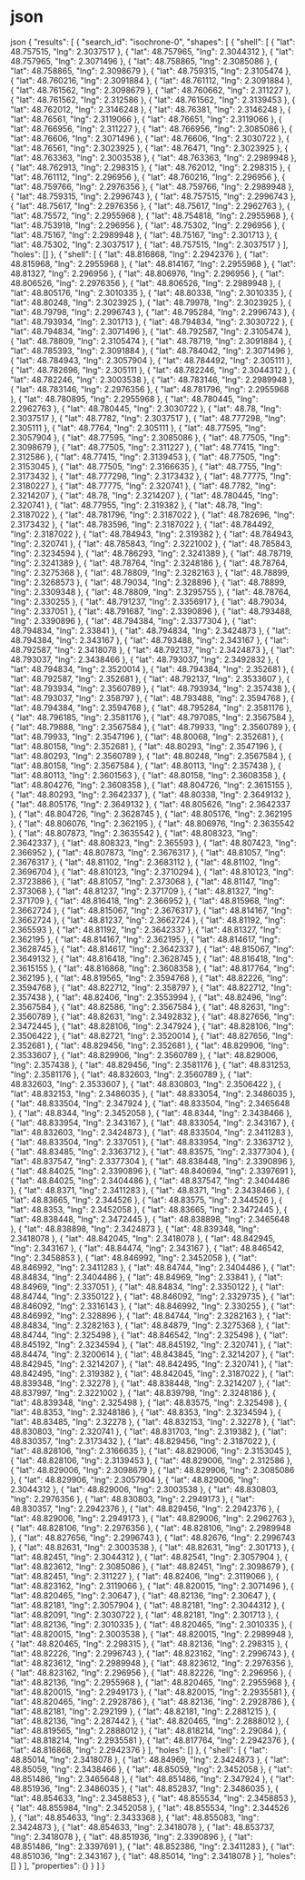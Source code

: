 # json
json
{
  "results": [
    {
      "search_id": "isochrone-0",
      "shapes": [
        {
          "shell": [
            {
              "lat": 48.757515,
              "lng": 2.3037517
            },
            {
              "lat": 48.757965,
              "lng": 2.3044312
            },
            {
              "lat": 48.757965,
              "lng": 2.3071496
            },
            {
              "lat": 48.758865,
              "lng": 2.3085086
            },
            {
              "lat": 48.758865,
              "lng": 2.3098679
            },
            {
              "lat": 48.759315,
              "lng": 2.3105474
            },
            {
              "lat": 48.760216,
              "lng": 2.3091884
            },
            {
              "lat": 48.761112,
              "lng": 2.3091884
            },
            {
              "lat": 48.761562,
              "lng": 2.3098679
            },
            {
              "lat": 48.760662,
              "lng": 2.311227
            },
            {
              "lat": 48.761562,
              "lng": 2.312586
            },
            {
              "lat": 48.761562,
              "lng": 2.3139453
            },
            {
              "lat": 48.762012,
              "lng": 2.3146248
            },
            {
              "lat": 48.76381,
              "lng": 2.3146248
            },
            {
              "lat": 48.76561,
              "lng": 2.3119066
            },
            {
              "lat": 48.76651,
              "lng": 2.3119066
            },
            {
              "lat": 48.766956,
              "lng": 2.311227
            },
            {
              "lat": 48.766956,
              "lng": 2.3085086
            },
            {
              "lat": 48.76606,
              "lng": 2.3071496
            },
            {
              "lat": 48.76606,
              "lng": 2.3030722
            },
            {
              "lat": 48.76561,
              "lng": 2.3023925
            },
            {
              "lat": 48.76471,
              "lng": 2.3023925
            },
            {
              "lat": 48.763363,
              "lng": 2.3003538
            },
            {
              "lat": 48.763363,
              "lng": 2.2989948
            },
            {
              "lat": 48.762913,
              "lng": 2.298315
            },
            {
              "lat": 48.762012,
              "lng": 2.298315
            },
            {
              "lat": 48.761112,
              "lng": 2.296956
            },
            {
              "lat": 48.760216,
              "lng": 2.296956
            },
            {
              "lat": 48.759766,
              "lng": 2.2976356
            },
            {
              "lat": 48.759766,
              "lng": 2.2989948
            },
            {
              "lat": 48.759315,
              "lng": 2.2996743
            },
            {
              "lat": 48.757515,
              "lng": 2.2996743
            },
            {
              "lat": 48.75617,
              "lng": 2.2976356
            },
            {
              "lat": 48.75617,
              "lng": 2.2962763
            },
            {
              "lat": 48.75572,
              "lng": 2.2955968
            },
            {
              "lat": 48.754818,
              "lng": 2.2955968
            },
            {
              "lat": 48.753918,
              "lng": 2.296956
            },
            {
              "lat": 48.75302,
              "lng": 2.296956
            },
            {
              "lat": 48.75167,
              "lng": 2.2989948
            },
            {
              "lat": 48.75167,
              "lng": 2.301713
            },
            {
              "lat": 48.75302,
              "lng": 2.3037517
            },
            {
              "lat": 48.757515,
              "lng": 2.3037517
            }
          ],
          "holes": []
        },
        {
          "shell": [
            {
              "lat": 48.816868,
              "lng": 2.2942376
            },
            {
              "lat": 48.815968,
              "lng": 2.2955968
            },
            {
              "lat": 48.814167,
              "lng": 2.2955968
            },
            {
              "lat": 48.81327,
              "lng": 2.296956
            },
            {
              "lat": 48.806976,
              "lng": 2.296956
            },
            {
              "lat": 48.806526,
              "lng": 2.2976356
            },
            {
              "lat": 48.806526,
              "lng": 2.2989948
            },
            {
              "lat": 48.805176,
              "lng": 2.3010335
            },
            {
              "lat": 48.80338,
              "lng": 2.3010335
            },
            {
              "lat": 48.80248,
              "lng": 2.3023925
            },
            {
              "lat": 48.79978,
              "lng": 2.3023925
            },
            {
              "lat": 48.79798,
              "lng": 2.2996743
            },
            {
              "lat": 48.795284,
              "lng": 2.2996743
            },
            {
              "lat": 48.793934,
              "lng": 2.301713
            },
            {
              "lat": 48.794834,
              "lng": 2.3030722
            },
            {
              "lat": 48.794834,
              "lng": 2.3071496
            },
            {
              "lat": 48.792587,
              "lng": 2.3105474
            },
            {
              "lat": 48.78809,
              "lng": 2.3105474
            },
            {
              "lat": 48.78719,
              "lng": 2.3091884
            },
            {
              "lat": 48.785393,
              "lng": 2.3091884
            },
            {
              "lat": 48.784042,
              "lng": 2.3071496
            },
            {
              "lat": 48.784943,
              "lng": 2.3057904
            },
            {
              "lat": 48.784492,
              "lng": 2.305111
            },
            {
              "lat": 48.782696,
              "lng": 2.305111
            },
            {
              "lat": 48.782246,
              "lng": 2.3044312
            },
            {
              "lat": 48.782246,
              "lng": 2.3003538
            },
            {
              "lat": 48.783146,
              "lng": 2.2989948
            },
            {
              "lat": 48.783146,
              "lng": 2.2976356
            },
            {
              "lat": 48.781796,
              "lng": 2.2955968
            },
            {
              "lat": 48.780895,
              "lng": 2.2955968
            },
            {
              "lat": 48.780445,
              "lng": 2.2962763
            },
            {
              "lat": 48.780445,
              "lng": 2.3030722
            },
            {
              "lat": 48.78,
              "lng": 2.3037517
            },
            {
              "lat": 48.7782,
              "lng": 2.3037517
            },
            {
              "lat": 48.777298,
              "lng": 2.305111
            },
            {
              "lat": 48.7764,
              "lng": 2.305111
            },
            {
              "lat": 48.77595,
              "lng": 2.3057904
            },
            {
              "lat": 48.77595,
              "lng": 2.3085086
            },
            {
              "lat": 48.77505,
              "lng": 2.3098679
            },
            {
              "lat": 48.77505,
              "lng": 2.311227
            },
            {
              "lat": 48.77415,
              "lng": 2.312586
            },
            {
              "lat": 48.77415,
              "lng": 2.3139453
            },
            {
              "lat": 48.77505,
              "lng": 2.3153045
            },
            {
              "lat": 48.77505,
              "lng": 2.3166635
            },
            {
              "lat": 48.7755,
              "lng": 2.3173432
            },
            {
              "lat": 48.777298,
              "lng": 2.3173432
            },
            {
              "lat": 48.77775,
              "lng": 2.3180227
            },
            {
              "lat": 48.77775,
              "lng": 2.320741
            },
            {
              "lat": 48.7782,
              "lng": 2.3214207
            },
            {
              "lat": 48.78,
              "lng": 2.3214207
            },
            {
              "lat": 48.780445,
              "lng": 2.320741
            },
            {
              "lat": 48.77955,
              "lng": 2.319382
            },
            {
              "lat": 48.78,
              "lng": 2.3187022
            },
            {
              "lat": 48.781796,
              "lng": 2.3187022
            },
            {
              "lat": 48.782696,
              "lng": 2.3173432
            },
            {
              "lat": 48.783596,
              "lng": 2.3187022
            },
            {
              "lat": 48.784492,
              "lng": 2.3187022
            },
            {
              "lat": 48.784943,
              "lng": 2.319382
            },
            {
              "lat": 48.784943,
              "lng": 2.320741
            },
            {
              "lat": 48.785843,
              "lng": 2.3221002
            },
            {
              "lat": 48.785843,
              "lng": 2.3234594
            },
            {
              "lat": 48.786293,
              "lng": 2.3241389
            },
            {
              "lat": 48.78719,
              "lng": 2.3241389
            },
            {
              "lat": 48.78764,
              "lng": 2.3248186
            },
            {
              "lat": 48.78764,
              "lng": 2.3275368
            },
            {
              "lat": 48.78809,
              "lng": 2.3282163
            },
            {
              "lat": 48.78899,
              "lng": 2.3268573
            },
            {
              "lat": 48.79034,
              "lng": 2.328896
            },
            {
              "lat": 48.78899,
              "lng": 2.3309348
            },
            {
              "lat": 48.78809,
              "lng": 2.3295755
            },
            {
              "lat": 48.78764,
              "lng": 2.330255
            },
            {
              "lat": 48.791237,
              "lng": 2.3356917
            },
            {
              "lat": 48.79034,
              "lng": 2.337051
            },
            {
              "lat": 48.791687,
              "lng": 2.3390896
            },
            {
              "lat": 48.793488,
              "lng": 2.3390896
            },
            {
              "lat": 48.794384,
              "lng": 2.3377304
            },
            {
              "lat": 48.794834,
              "lng": 2.33841
            },
            {
              "lat": 48.794834,
              "lng": 2.3424873
            },
            {
              "lat": 48.794384,
              "lng": 2.343167
            },
            {
              "lat": 48.793488,
              "lng": 2.343167
            },
            {
              "lat": 48.792587,
              "lng": 2.3418078
            },
            {
              "lat": 48.792137,
              "lng": 2.3424873
            },
            {
              "lat": 48.793037,
              "lng": 2.3438466
            },
            {
              "lat": 48.793037,
              "lng": 2.3492832
            },
            {
              "lat": 48.794834,
              "lng": 2.3520014
            },
            {
              "lat": 48.794384,
              "lng": 2.352681
            },
            {
              "lat": 48.792587,
              "lng": 2.352681
            },
            {
              "lat": 48.792137,
              "lng": 2.3533607
            },
            {
              "lat": 48.793934,
              "lng": 2.3560789
            },
            {
              "lat": 48.793934,
              "lng": 2.357438
            },
            {
              "lat": 48.793037,
              "lng": 2.358797
            },
            {
              "lat": 48.793488,
              "lng": 2.3594768
            },
            {
              "lat": 48.794384,
              "lng": 2.3594768
            },
            {
              "lat": 48.795284,
              "lng": 2.3581176
            },
            {
              "lat": 48.796185,
              "lng": 2.3581176
            },
            {
              "lat": 48.797085,
              "lng": 2.3567584
            },
            {
              "lat": 48.79888,
              "lng": 2.3567584
            },
            {
              "lat": 48.79933,
              "lng": 2.3560789
            },
            {
              "lat": 48.79933,
              "lng": 2.3547196
            },
            {
              "lat": 48.80068,
              "lng": 2.352681
            },
            {
              "lat": 48.80158,
              "lng": 2.352681
            },
            {
              "lat": 48.80293,
              "lng": 2.3547196
            },
            {
              "lat": 48.80293,
              "lng": 2.3560789
            },
            {
              "lat": 48.80248,
              "lng": 2.3567584
            },
            {
              "lat": 48.80158,
              "lng": 2.3567584
            },
            {
              "lat": 48.80113,
              "lng": 2.357438
            },
            {
              "lat": 48.80113,
              "lng": 2.3601563
            },
            {
              "lat": 48.80158,
              "lng": 2.3608358
            },
            {
              "lat": 48.804276,
              "lng": 2.3608358
            },
            {
              "lat": 48.804726,
              "lng": 2.3615155
            },
            {
              "lat": 48.80293,
              "lng": 2.3642337
            },
            {
              "lat": 48.80338,
              "lng": 2.3649132
            },
            {
              "lat": 48.805176,
              "lng": 2.3649132
            },
            {
              "lat": 48.805626,
              "lng": 2.3642337
            },
            {
              "lat": 48.804726,
              "lng": 2.3628745
            },
            {
              "lat": 48.805176,
              "lng": 2.362195
            },
            {
              "lat": 48.806076,
              "lng": 2.362195
            },
            {
              "lat": 48.806976,
              "lng": 2.3635542
            },
            {
              "lat": 48.807873,
              "lng": 2.3635542
            },
            {
              "lat": 48.808323,
              "lng": 2.3642337
            },
            {
              "lat": 48.808323,
              "lng": 2.365593
            },
            {
              "lat": 48.807423,
              "lng": 2.366952
            },
            {
              "lat": 48.807873,
              "lng": 2.3676317
            },
            {
              "lat": 48.81057,
              "lng": 2.3676317
            },
            {
              "lat": 48.81102,
              "lng": 2.3683112
            },
            {
              "lat": 48.81102,
              "lng": 2.3696704
            },
            {
              "lat": 48.810123,
              "lng": 2.3710294
            },
            {
              "lat": 48.810123,
              "lng": 2.3723886
            },
            {
              "lat": 48.81057,
              "lng": 2.373068
            },
            {
              "lat": 48.81147,
              "lng": 2.373068
            },
            {
              "lat": 48.81237,
              "lng": 2.371709
            },
            {
              "lat": 48.81327,
              "lng": 2.371709
            },
            {
              "lat": 48.816418,
              "lng": 2.366952
            },
            {
              "lat": 48.815968,
              "lng": 2.3662724
            },
            {
              "lat": 48.815067,
              "lng": 2.3676317
            },
            {
              "lat": 48.814167,
              "lng": 2.3662724
            },
            {
              "lat": 48.81237,
              "lng": 2.3662724
            },
            {
              "lat": 48.81192,
              "lng": 2.365593
            },
            {
              "lat": 48.81192,
              "lng": 2.3642337
            },
            {
              "lat": 48.81327,
              "lng": 2.362195
            },
            {
              "lat": 48.814167,
              "lng": 2.362195
            },
            {
              "lat": 48.814617,
              "lng": 2.3628745
            },
            {
              "lat": 48.814617,
              "lng": 2.3642337
            },
            {
              "lat": 48.815067,
              "lng": 2.3649132
            },
            {
              "lat": 48.816418,
              "lng": 2.3628745
            },
            {
              "lat": 48.816418,
              "lng": 2.3615155
            },
            {
              "lat": 48.816868,
              "lng": 2.3608358
            },
            {
              "lat": 48.817764,
              "lng": 2.362195
            },
            {
              "lat": 48.819565,
              "lng": 2.3594768
            },
            {
              "lat": 48.82226,
              "lng": 2.3594768
            },
            {
              "lat": 48.822712,
              "lng": 2.358797
            },
            {
              "lat": 48.822712,
              "lng": 2.357438
            },
            {
              "lat": 48.82406,
              "lng": 2.3553994
            },
            {
              "lat": 48.82496,
              "lng": 2.3567584
            },
            {
              "lat": 48.82586,
              "lng": 2.3567584
            },
            {
              "lat": 48.82631,
              "lng": 2.3560789
            },
            {
              "lat": 48.82631,
              "lng": 2.3492832
            },
            {
              "lat": 48.827656,
              "lng": 2.3472445
            },
            {
              "lat": 48.828106,
              "lng": 2.347924
            },
            {
              "lat": 48.828106,
              "lng": 2.3506422
            },
            {
              "lat": 48.82721,
              "lng": 2.3520014
            },
            {
              "lat": 48.827656,
              "lng": 2.352681
            },
            {
              "lat": 48.829456,
              "lng": 2.352681
            },
            {
              "lat": 48.829906,
              "lng": 2.3533607
            },
            {
              "lat": 48.829906,
              "lng": 2.3560789
            },
            {
              "lat": 48.829006,
              "lng": 2.357438
            },
            {
              "lat": 48.829456,
              "lng": 2.3581176
            },
            {
              "lat": 48.831253,
              "lng": 2.3581176
            },
            {
              "lat": 48.832603,
              "lng": 2.3560789
            },
            {
              "lat": 48.832603,
              "lng": 2.3533607
            },
            {
              "lat": 48.830803,
              "lng": 2.3506422
            },
            {
              "lat": 48.832153,
              "lng": 2.3486035
            },
            {
              "lat": 48.833054,
              "lng": 2.3486035
            },
            {
              "lat": 48.833504,
              "lng": 2.347924
            },
            {
              "lat": 48.833504,
              "lng": 2.3465648
            },
            {
              "lat": 48.8344,
              "lng": 2.3452058
            },
            {
              "lat": 48.8344,
              "lng": 2.3438466
            },
            {
              "lat": 48.833954,
              "lng": 2.343167
            },
            {
              "lat": 48.833054,
              "lng": 2.343167
            },
            {
              "lat": 48.832603,
              "lng": 2.3424873
            },
            {
              "lat": 48.833504,
              "lng": 2.3411283
            },
            {
              "lat": 48.833504,
              "lng": 2.337051
            },
            {
              "lat": 48.833954,
              "lng": 2.3363712
            },
            {
              "lat": 48.83485,
              "lng": 2.3363712
            },
            {
              "lat": 48.83575,
              "lng": 2.3377304
            },
            {
              "lat": 48.837547,
              "lng": 2.3377304
            },
            {
              "lat": 48.838448,
              "lng": 2.3390896
            },
            {
              "lat": 48.84025,
              "lng": 2.3390896
            },
            {
              "lat": 48.840694,
              "lng": 2.3397691
            },
            {
              "lat": 48.84025,
              "lng": 2.3404486
            },
            {
              "lat": 48.837547,
              "lng": 2.3404486
            },
            {
              "lat": 48.8371,
              "lng": 2.3411283
            },
            {
              "lat": 48.8371,
              "lng": 2.3438466
            },
            {
              "lat": 48.83665,
              "lng": 2.344526
            },
            {
              "lat": 48.83575,
              "lng": 2.344526
            },
            {
              "lat": 48.8353,
              "lng": 2.3452058
            },
            {
              "lat": 48.83665,
              "lng": 2.3472445
            },
            {
              "lat": 48.838448,
              "lng": 2.3472445
            },
            {
              "lat": 48.838898,
              "lng": 2.3465648
            },
            {
              "lat": 48.838898,
              "lng": 2.3424873
            },
            {
              "lat": 48.839348,
              "lng": 2.3418078
            },
            {
              "lat": 48.842045,
              "lng": 2.3418078
            },
            {
              "lat": 48.842945,
              "lng": 2.343167
            },
            {
              "lat": 48.84474,
              "lng": 2.343167
            },
            {
              "lat": 48.846542,
              "lng": 2.3458853
            },
            {
              "lat": 48.846992,
              "lng": 2.3452058
            },
            {
              "lat": 48.846992,
              "lng": 2.3411283
            },
            {
              "lat": 48.84744,
              "lng": 2.3404486
            },
            {
              "lat": 48.84834,
              "lng": 2.3404486
            },
            {
              "lat": 48.84969,
              "lng": 2.33841
            },
            {
              "lat": 48.84969,
              "lng": 2.337051
            },
            {
              "lat": 48.84834,
              "lng": 2.3350122
            },
            {
              "lat": 48.84744,
              "lng": 2.3350122
            },
            {
              "lat": 48.846092,
              "lng": 2.3329735
            },
            {
              "lat": 48.846092,
              "lng": 2.3316143
            },
            {
              "lat": 48.846992,
              "lng": 2.330255
            },
            {
              "lat": 48.846992,
              "lng": 2.328896
            },
            {
              "lat": 48.84744,
              "lng": 2.3282163
            },
            {
              "lat": 48.84834,
              "lng": 2.3282163
            },
            {
              "lat": 48.84879,
              "lng": 2.3275368
            },
            {
              "lat": 48.84744,
              "lng": 2.325498
            },
            {
              "lat": 48.846542,
              "lng": 2.325498
            },
            {
              "lat": 48.845192,
              "lng": 2.3234594
            },
            {
              "lat": 48.845192,
              "lng": 2.320741
            },
            {
              "lat": 48.84474,
              "lng": 2.3200614
            },
            {
              "lat": 48.843845,
              "lng": 2.3214207
            },
            {
              "lat": 48.842945,
              "lng": 2.3214207
            },
            {
              "lat": 48.842495,
              "lng": 2.320741
            },
            {
              "lat": 48.842495,
              "lng": 2.319382
            },
            {
              "lat": 48.842045,
              "lng": 2.3187022
            },
            {
              "lat": 48.839348,
              "lng": 2.32278
            },
            {
              "lat": 48.838448,
              "lng": 2.3214207
            },
            {
              "lat": 48.837997,
              "lng": 2.3221002
            },
            {
              "lat": 48.839798,
              "lng": 2.3248186
            },
            {
              "lat": 48.839348,
              "lng": 2.325498
            },
            {
              "lat": 48.83575,
              "lng": 2.325498
            },
            {
              "lat": 48.8353,
              "lng": 2.3248186
            },
            {
              "lat": 48.8353,
              "lng": 2.3234594
            },
            {
              "lat": 48.83485,
              "lng": 2.32278
            },
            {
              "lat": 48.832153,
              "lng": 2.32278
            },
            {
              "lat": 48.830803,
              "lng": 2.320741
            },
            {
              "lat": 48.831703,
              "lng": 2.319382
            },
            {
              "lat": 48.830357,
              "lng": 2.3173432
            },
            {
              "lat": 48.829456,
              "lng": 2.3187022
            },
            {
              "lat": 48.828106,
              "lng": 2.3166635
            },
            {
              "lat": 48.829006,
              "lng": 2.3153045
            },
            {
              "lat": 48.828106,
              "lng": 2.3139453
            },
            {
              "lat": 48.829006,
              "lng": 2.312586
            },
            {
              "lat": 48.829006,
              "lng": 2.3098679
            },
            {
              "lat": 48.829906,
              "lng": 2.3085086
            },
            {
              "lat": 48.829906,
              "lng": 2.3057904
            },
            {
              "lat": 48.829006,
              "lng": 2.3044312
            },
            {
              "lat": 48.829006,
              "lng": 2.3003538
            },
            {
              "lat": 48.830803,
              "lng": 2.2976356
            },
            {
              "lat": 48.830803,
              "lng": 2.2949173
            },
            {
              "lat": 48.830357,
              "lng": 2.2942376
            },
            {
              "lat": 48.829456,
              "lng": 2.2942376
            },
            {
              "lat": 48.829006,
              "lng": 2.2949173
            },
            {
              "lat": 48.829006,
              "lng": 2.2962763
            },
            {
              "lat": 48.828106,
              "lng": 2.2976356
            },
            {
              "lat": 48.828106,
              "lng": 2.2989948
            },
            {
              "lat": 48.827656,
              "lng": 2.2996743
            },
            {
              "lat": 48.82676,
              "lng": 2.2996743
            },
            {
              "lat": 48.82631,
              "lng": 2.3003538
            },
            {
              "lat": 48.82631,
              "lng": 2.301713
            },
            {
              "lat": 48.82451,
              "lng": 2.3044312
            },
            {
              "lat": 48.82541,
              "lng": 2.3057904
            },
            {
              "lat": 48.823612,
              "lng": 2.3085086
            },
            {
              "lat": 48.82451,
              "lng": 2.3098679
            },
            {
              "lat": 48.82451,
              "lng": 2.311227
            },
            {
              "lat": 48.82406,
              "lng": 2.3119066
            },
            {
              "lat": 48.823162,
              "lng": 2.3119066
            },
            {
              "lat": 48.820015,
              "lng": 2.3071496
            },
            {
              "lat": 48.820465,
              "lng": 2.30647
            },
            {
              "lat": 48.82136,
              "lng": 2.30647
            },
            {
              "lat": 48.82181,
              "lng": 2.3057904
            },
            {
              "lat": 48.82181,
              "lng": 2.3044312
            },
            {
              "lat": 48.82091,
              "lng": 2.3030722
            },
            {
              "lat": 48.82181,
              "lng": 2.301713
            },
            {
              "lat": 48.82136,
              "lng": 2.3010335
            },
            {
              "lat": 48.820465,
              "lng": 2.3010335
            },
            {
              "lat": 48.820015,
              "lng": 2.3003538
            },
            {
              "lat": 48.820015,
              "lng": 2.2989948
            },
            {
              "lat": 48.820465,
              "lng": 2.298315
            },
            {
              "lat": 48.82136,
              "lng": 2.298315
            },
            {
              "lat": 48.82226,
              "lng": 2.2996743
            },
            {
              "lat": 48.823162,
              "lng": 2.2996743
            },
            {
              "lat": 48.823612,
              "lng": 2.2989948
            },
            {
              "lat": 48.823612,
              "lng": 2.2976356
            },
            {
              "lat": 48.823162,
              "lng": 2.296956
            },
            {
              "lat": 48.82226,
              "lng": 2.296956
            },
            {
              "lat": 48.82136,
              "lng": 2.2955968
            },
            {
              "lat": 48.820465,
              "lng": 2.2955968
            },
            {
              "lat": 48.820015,
              "lng": 2.2949173
            },
            {
              "lat": 48.820015,
              "lng": 2.2935581
            },
            {
              "lat": 48.820465,
              "lng": 2.2928786
            },
            {
              "lat": 48.82136,
              "lng": 2.2928786
            },
            {
              "lat": 48.82181,
              "lng": 2.292199
            },
            {
              "lat": 48.82181,
              "lng": 2.2881215
            },
            {
              "lat": 48.82136,
              "lng": 2.287442
            },
            {
              "lat": 48.820465,
              "lng": 2.2888012
            },
            {
              "lat": 48.819565,
              "lng": 2.2888012
            },
            {
              "lat": 48.818214,
              "lng": 2.29084
            },
            {
              "lat": 48.818214,
              "lng": 2.2935581
            },
            {
              "lat": 48.817764,
              "lng": 2.2942376
            },
            {
              "lat": 48.816868,
              "lng": 2.2942376
            }
          ],
          "holes": []
        },
        {
          "shell": [
            {
              "lat": 48.85014,
              "lng": 2.3418078
            },
            {
              "lat": 48.84969,
              "lng": 2.3424873
            },
            {
              "lat": 48.85059,
              "lng": 2.3438466
            },
            {
              "lat": 48.85059,
              "lng": 2.3452058
            },
            {
              "lat": 48.851486,
              "lng": 2.3465648
            },
            {
              "lat": 48.851486,
              "lng": 2.347924
            },
            {
              "lat": 48.851936,
              "lng": 2.3486035
            },
            {
              "lat": 48.852837,
              "lng": 2.3486035
            },
            {
              "lat": 48.854633,
              "lng": 2.3458853
            },
            {
              "lat": 48.855534,
              "lng": 2.3458853
            },
            {
              "lat": 48.855984,
              "lng": 2.3452058
            },
            {
              "lat": 48.855534,
              "lng": 2.344526
            },
            {
              "lat": 48.854633,
              "lng": 2.3433368
            },
            {
              "lat": 48.855083,
              "lng": 2.3424873
            },
            {
              "lat": 48.854633,
              "lng": 2.3418078
            },
            {
              "lat": 48.853737,
              "lng": 2.3418078
            },
            {
              "lat": 48.851936,
              "lng": 2.3390896
            },
            {
              "lat": 48.851486,
              "lng": 2.3397691
            },
            {
              "lat": 48.852386,
              "lng": 2.3411283
            },
            {
              "lat": 48.851036,
              "lng": 2.343167
            },
            {
              "lat": 48.85014,
              "lng": 2.3418078
            }
          ],
          "holes": []
        }
      ],
      "properties": {}
    }
  ]
}
